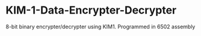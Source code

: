 # KIM-1-Data-Encrypter-Decrypter
8-bit binary encrypter/decrypter using KIM1. Programmed in 6502 assembly
